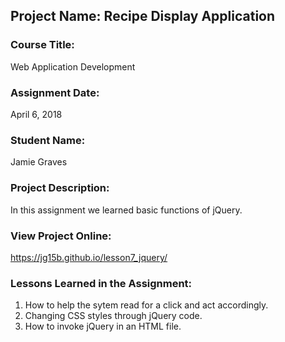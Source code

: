 ## Project Name:  Recipe Display Application

### Course Title:
Web Application Development

### Assignment Date:  
April 6, 2018

### Student Name:  
Jamie Graves

### Project Description:
In this assignment we learned basic functions of jQuery. 

### View Project Online:
https://jg15b.github.io/lesson7_jquery/

### Lessons Learned in the Assignment:
1. How to help the sytem read for a click and act accordingly.
2. Changing CSS styles through jQuery code. 
3. How to invoke jQuery in an HTML file.

